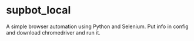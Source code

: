 # supbot_local
A simple browser automation using Python and Selenium. 
Put info in config and download chromedriver and run it.
